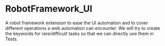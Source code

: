 # RobotFramework_UI
A robot framework extension to ease the UI automation and to cover different operations a web automation can encounter. We will try to create the keywords for rare/difficult tasks so that we can directly use them in Tests.

